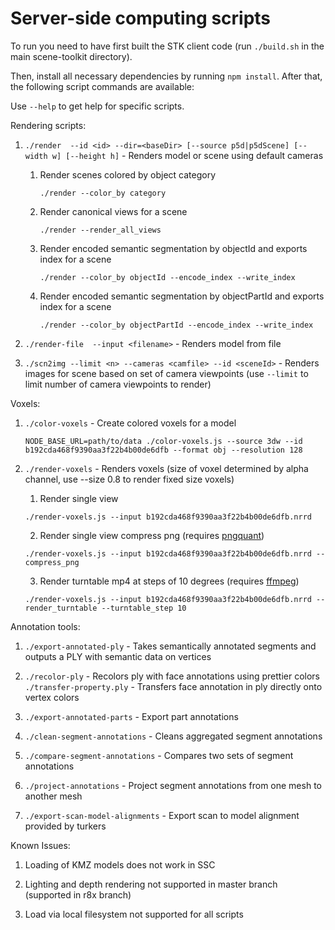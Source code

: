 Server-side computing scripts
=============================

To run you need to have first built the STK client code (run `./build.sh` in the main scene-toolkit directory).

Then, install all necessary dependencies by running `npm install`.  After that, the following script commands are available:

Use `--help` to get help for specific scripts.

Rendering scripts:

1. `./render  --id <id> --dir=<baseDir> [--source p5d|p5dScene] [--width w] [--height h]` - Renders model or scene using default cameras
    
    1. Render scenes colored by object category
        
        `./render --color_by category`
    
    2. Render canonical views for a scene

        `./render --render_all_views`

    3. Render encoded semantic segmentation by objectId and exports index for a scene

        `./render --color_by objectId --encode_index --write_index`

    4. Render encoded semantic segmentation by objectPartId and exports index for a scene

        `./render --color_by objectPartId --encode_index --write_index`

2. `./render-file  --input <filename>` - Renders model from file

3. `./scn2img --limit <n> --cameras <camfile> --id <sceneId>` - Renders images for scene based on set of camera viewpoints 
  (use `--limit` to limit number of camera viewpoints to render)

Voxels:

1. `./color-voxels` - Create colored voxels for a model
   
   `NODE_BASE_URL=path/to/data ./color-voxels.js --source 3dw --id b192cda468f9390aa3f22b4b00de6dfb --format obj --resolution 128`
   
2. `./render-voxels` - Renders voxels (size of voxel determined by alpha channel, use --size 0.8 to render fixed size voxels)
    1. Render single view

      `./render-voxels.js --input b192cda468f9390aa3f22b4b00de6dfb.nrrd`

    2. Render single view compress png (requires [pngquant](https://pngquant.org/))
    
      `./render-voxels.js --input b192cda468f9390aa3f22b4b00de6dfb.nrrd --compress_png`
    
    3. Render turntable mp4 at steps of 10 degrees (requires [ffmpeg](https://ffmpeg.org/))
    
      `./render-voxels.js --input b192cda468f9390aa3f22b4b00de6dfb.nrrd --render_turntable --turntable_step 10`

Annotation tools:

1. `./export-annotated-ply` - Takes semantically annotated segments and outputs a PLY with semantic data on vertices

2. `./recolor-ply` - Recolors ply with face annotations using prettier colors
   `./transfer-property.ply` - Transfers face annotation in ply directly onto vertex colors

3. `./export-annotated-parts` - Export part annotations

4. `./clean-segment-annotations` - Cleans aggregated segment annotations

5. `./compare-segment-annotations` - Compares two sets of segment annotations

6. `./project-annotations` - Project segment annotations from one mesh to another mesh

7. `./export-scan-model-alignments` - Export scan to model alignment provided by turkers

Known Issues:

1. Loading of KMZ models does not work in SSC

2. Lighting and depth rendering not supported in master branch (supported in r8x branch)

3. Load via local filesystem not supported for all scripts
